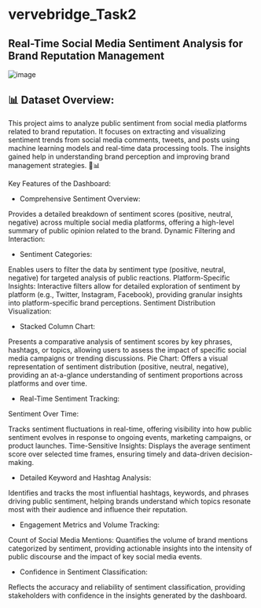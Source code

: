 # vervebridge_Task2

## Real-Time Social Media Sentiment Analysis for Brand Reputation Management


![image](https://github.com/user-attachments/assets/e9b99f32-26f9-49f7-b6b1-da775cda031d)


## 📊 Dataset Overview:

This project aims to analyze public sentiment from social media platforms related to brand reputation. It focuses on extracting and visualizing sentiment trends from social media comments, tweets, and posts using machine learning models and real-time data processing tools. The insights gained help in understanding brand perception and improving brand management strategies. 💬📊

Key Features of the Dashboard:

- Comprehensive Sentiment Overview:

Provides a detailed breakdown of sentiment scores (positive, neutral, negative) across multiple social media platforms, offering a high-level summary of public opinion related to the brand.
Dynamic Filtering and Interaction:

- Sentiment Categories:

Enables users to filter the data by sentiment type (positive, neutral, negative) for targeted analysis of public reactions.
Platform-Specific Insights: Interactive filters allow for detailed exploration of sentiment by platform (e.g., Twitter, Instagram, Facebook), providing granular insights into platform-specific brand perceptions.
Sentiment Distribution Visualization:

- Stacked Column Chart: 

Presents a comparative analysis of sentiment scores by key phrases, hashtags, or topics, allowing users to assess the impact of specific social media campaigns or trending discussions.
Pie Chart: Offers a visual representation of sentiment distribution (positive, neutral, negative), providing an at-a-glance understanding of sentiment proportions across platforms and over time.

- Real-Time Sentiment Tracking:

Sentiment Over Time: 

Tracks sentiment fluctuations in real-time, offering visibility into how public sentiment evolves in response to ongoing events, marketing campaigns, or product launches.
Time-Sensitive Insights: Displays the average sentiment score over selected time frames, ensuring timely and data-driven decision-making.

- Detailed Keyword and Hashtag Analysis:

Identifies and tracks the most influential hashtags, keywords, and phrases driving public sentiment, helping brands understand which topics resonate most with their audience and influence their reputation.

- Engagement Metrics and Volume Tracking:

Count of Social Media Mentions: Quantifies the volume of brand mentions categorized by sentiment, providing actionable insights into the intensity of public discourse and the impact of key social media events.

- Confidence in Sentiment Classification:

Reflects the accuracy and reliability of sentiment classification, providing stakeholders with confidence in the insights generated by the dashboard.





